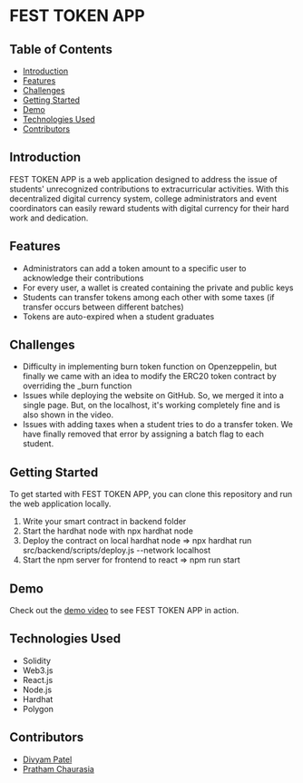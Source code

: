 # FEST TOKEN APP

## Table of Contents
- [Introduction](#introduction)
- [Features](#features)
- [Challenges](#challenges)
- [Getting Started](#getting-started)
- [Demo](#demo)
- [Technologies Used](#technologies-used)
- [Contributors](#contributors)

## Introduction
FEST TOKEN APP is a web application designed to address the issue of students' unrecognized contributions to extracurricular activities. With this decentralized digital currency system, college administrators and event coordinators can easily reward students with digital currency for their hard work and dedication.

## Features
- Administrators can add a token amount to a specific user to acknowledge their contributions
- For every user, a wallet is created containing the private and public keys
- Students can transfer tokens among each other with some taxes (if transfer occurs between different batches)
- Tokens are auto-expired when a student graduates

## Challenges
- Difficulty in implementing burn token function on Openzeppelin, but finally we came with an idea to modify the ERC20 token contract by overriding the _burn function
- Issues while deploying the website on GitHub. So, we merged it into a single page. But, on the localhost, it's working completely fine and is also shown in the video.
- Issues with adding taxes when a student tries to do a transfer token. We have finally removed that error by assigning a batch flag to each student.

## Getting Started
To get started with FEST TOKEN APP, you can clone this repository and run the web application locally.
1. Write your smart contract in backend folder
2. Start the hardhat node with npx hardhat node
3. Deploy the contract on local hardhat node => npx hardhat run src/backend/scripts/deploy.js --network localhost
4. Start the npm server for frontend to react => npm run start


## Demo
Check out the [demo video](https://youtu.be/AssSGAcXJAU) to see FEST TOKEN APP in action.

## Technologies Used
- Solidity
- Web3.js
- React.js
- Node.js
- Hardhat
- Polygon

## Contributors
- [Divyam Patel](https://github.com/pateldivyam26)
- [Pratham Chaurasia](https://github.com/PrathamGit-dev)
